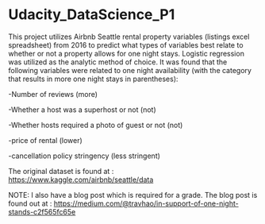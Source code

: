 # Udacity_DataScience_P1
This project utilizes Airbnb Seattle rental property variables (listings excel spreadsheet) from 2016 to predict what types of variables best relate to whether or not a property allows for one night stays.  Logistic regression was utilized as the analytic method of choice.   It was found that the following variables were related to one night availability (with the category that results in more one night stays in parentheses):

-Number of reviews (more)

-Whether a host was a superhost or not (not)

-Whether hosts required a photo of guest or not (not)

-price of rental (lower)

-cancellation policy stringency (less stringent)

The original dataset is found at : https://www.kaggle.com/airbnb/seattle/data


NOTE:  I also have a blog post which is required for a grade.  The blog post is found out at : https://medium.com/@travhao/in-support-of-one-night-stands-c2f565fc65e
